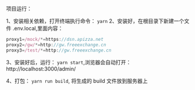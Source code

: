 项目运行：

1、安装相关依赖，打开终端执行命令： `yarn`
2、安装好，在根目录下新建一个文件 .env.local,里面内容：

```javascript
proxy1=/mock/*=https://dsn.apizza.net
proxy2=/gw/*=http://gw.freeexchange.cn
proxy3=/test/*=http://gw.freeexchange.cn
```

3、安装好后，运行： `yarn start`,浏览器会自动打开：http://localhost:3000/admin/

4、打包： `yarn run build`, 将生成的 build 文件放到服务器上
